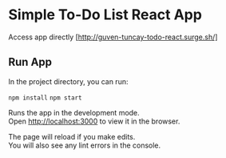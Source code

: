 # Simple To-Do List React App

Access app directly
[http://guven-tuncay-todo-react.surge.sh/]

## Run App

In the project directory, you can run:

`npm install`
`npm start`


Runs the app in the development mode.\
Open [http://localhost:3000](http://localhost:3000) to view it in the browser.

The page will reload if you make edits.\
You will also see any lint errors in the console.
